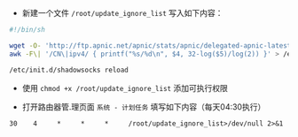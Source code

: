  - 新建一个文件 `/root/update_ignore_list`
写入如下内容：
```sh
#!/bin/sh

wget -O- 'http://ftp.apnic.net/apnic/stats/apnic/delegated-apnic-latest' | \
awk -F\| '/CN\|ipv4/ { printf("%s/%d\n", $4, 32-log($5)/log(2)) }' > /etc/shadowsocks/ignore.list

/etc/init.d/shadowsocks reload
```

 - 使用 `chmod +x /root/update_ignore_list` 添加可执行权限

 - 打开路由器管.理页面 `系统 - 计划任务` 填写如下内容（每天04:30执行）  
```
30    4     *     *     *     /root/update_ignore_list>/dev/null 2>&1
```